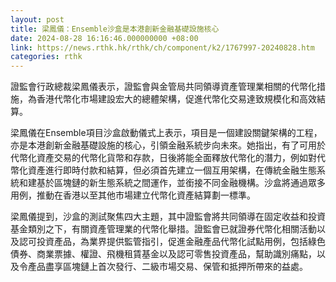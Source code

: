 ```yaml
---
layout: post
title: 梁鳳儀：Ensemble沙盒是本港創新金融基礎設施核心
date: 2024-08-28 16:16:46.000000000 +08:00
link: https://news.rthk.hk/rthk/ch/component/k2/1767997-20240828.htm
categories: rthk
---
```


證監會行政總裁梁鳳儀表示，證監會與金管局共同領導資產管理業相關的代幣化措施，為香港代幣化市場建設宏大的總體架構，促進代幣化交易達致規模化和高效結算。

梁鳳儀在Ensemble項目沙盒啟動儀式上表示，項目是一個建設關鍵架構的工程，亦是本港創新金融基礎設施的核心，引領金融系統步向未來。她指出，有了可用於代幣化資產交易的代幣化貨幣和存款，日後將能全面釋放代幣化的潛力，例如對代幣化資產進行即時付款和結算，但必須首先建立一個互用架構，在傳統金融生態系統和建基於區塊鏈的新生態系統之間運作，並銜接不同金融機構。沙盒將通過眾多用例，推動在香港以至其他市場建立代幣化資產結算劃一標準。

梁鳳儀提到，沙盒的測試聚焦四大主題，其中證監會將共同領導在固定收益和投資基金類別之下，有關資產管理業的代幣化舉措。證監會已就證券代幣化相關活動以及認可投資產品，為業界提供監管指引，促進金融產品代幣化試點用例，包括綠色債券、商業票據、權證、飛機租賃基金以及認可零售投資產品，幫助識別痛點，以及令產品盡享區塊鏈上首次發行、二級市場交易、保管和抵押所帶來的益處。
